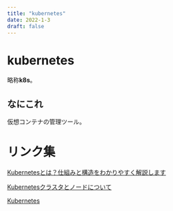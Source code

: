 ```yaml
---
title: "kubernetes"
date: 2022-1-3
draft: false
---
```

# kubernetes



略称**k8s**。



## なにこれ



仮想コンテナの管理ツール。



# リンク集



[Kubernetesとは？仕組みと構造をわかりやすく解説します](https://www.kagoya.jp/howto/rentalserver/kubernetes/)



[Kubernetesクラスタとノードについて](https://docs.oracle.com/cd/E97706_01/Content/ContEng/Concepts/contengclustersnodes.htm)



[Kubernetes](https://en.wikipedia.org/wiki/Kubernetes)
